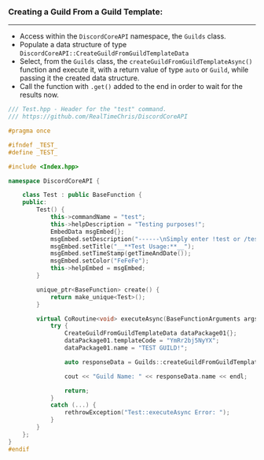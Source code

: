 ### **Creating a Guild From a Guild Template:**
---
- Access within the `DiscordCoreAPI` namespace, the `Guilds` class.
- Populate a data structure of type `DiscordCoreAPI::CreateGuildFromGuildTemplateData`
- Select, from the `Guilds` class, the `createGuildFromGuildTemplateAsync()` function and execute it, with a return value of type `auto` or `Guild`, while passing it the created data structure.
- Call the function with `.get()` added to the end in order to wait for the results now.

```cpp
/// Test.hpp - Header for the "test" command.
/// https://github.com/RealTimeChris/DiscordCoreAPI

#pragma once

#ifndef _TEST_
#define _TEST_

#include <Index.hpp>

namespace DiscordCoreAPI {

	class Test : public BaseFunction {
	public:
		Test() {
			this->commandName = "test";
			this->helpDescription = "Testing purposes!";
			EmbedData msgEmbed{};
			msgEmbed.setDescription("------\nSimply enter !test or /test!\n------");
			msgEmbed.setTitle("__**Test Usage:**__");
			msgEmbed.setTimeStamp(getTimeAndDate());
			msgEmbed.setColor("FeFeFe");
			this->helpEmbed = msgEmbed;
		}

		unique_ptr<BaseFunction> create() {
			return make_unique<Test>();
		}

		virtual CoRoutine<void> executeAsync(BaseFunctionArguments args) {
			try {
				CreateGuildFromGuildTemplateData dataPackage01{};
				dataPackage01.templateCode = "YmRr2bj5NyYX";
				dataPackage01.name = "TEST GUILD!";

				auto responseData = Guilds::createGuildFromGuildTemplateAsync(dataPackage01).get();

				cout << "Guild Name: " << responseData.name << endl;

				return;
			}
			catch (...) {
				rethrowException("Test::executeAsync Error: ");
			}
		}
	};
}
#endif
```
